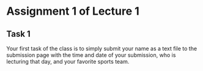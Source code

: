 # Assignment 1 of Lecture 1

## Task 1
Your first task of the class is to simply submit your name as a text file to the submission page with the time and date of your submission, who is lecturing that day, and your favorite sports team.